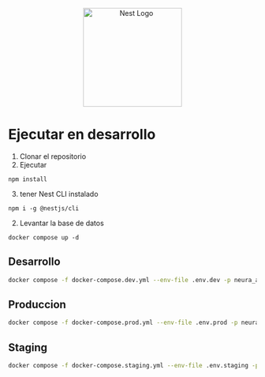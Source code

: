 <p align="center">
  <a href="http://nestjs.com/" target="blank"><img src="https://nestjs.com/img/logo-small.svg" width="200" alt="Nest Logo" /></a>
</p>


# Ejecutar en desarrollo

1. Clonar el repositorio
2. Ejecutar
```
npm install
```

3. tener Nest CLI instalado
```
npm i -g @nestjs/cli
```

2. Levantar la base de datos
```
docker compose up -d 
```

## Desarrollo

```bash
docker compose -f docker-compose.dev.yml --env-file .env.dev -p neura_api_dev up -d --build
```

## Produccion

```bash
docker compose -f docker-compose.prod.yml --env-file .env.prod -p neura_api_prod up -d --build
```

## Staging

```bash
docker compose -f docker-compose.staging.yml --env-file .env.staging -p neura_api_staging up -d --build
```
